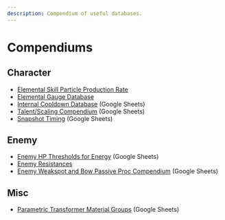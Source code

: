 ```yaml
---
description: Compendium of useful databases.
---
```


# Compendiums

## Character

* [Elemental Skill Particle Production Rate](elemental-skill-particles.md)
* [Elemental Gauge Database](elemental-gauges.md)
* [Internal Cooldown Database](https://docs.google.com/spreadsheets/d/1dE8mTmRVlR1izKynvSD4Jk5igvWFMlVMENzUsel-n-0/) \(Google Sheets\)
* [Talent/Scaling Compendium](https://docs.google.com/spreadsheets/d/1zziYa1BjNhye-8xcUyo4wZXegS3EAfSx_H0atn7N4pY/) \(Google Sheets\)
* [Snapshot Timing](https://docs.google.com/spreadsheets/d/1M2nTLogzYd2o4ZLkYEkzfovwiTznQOB5ujWuMlQbE0k/) \(Google Sheets\)

## Enemy

* [Enemy HP Thresholds for Energy](https://docs.google.com/spreadsheets/d/1_z2tKyqWCybPGHGFBhibtfSeHm3by6aCME_OakNz7-8/) \(Google Sheets\)
* [Enemy Resistances](enemy-resistances.md)
* [Enemy Weakspot and Bow Passive Proc Compendium](https://docs.google.com/spreadsheets/d/15NsYXElFYFNXjnYGfp5seVkud3ASqgI0KXnAcWSPN0g/) \(Google Sheets\)

## Misc

* [Parametric Transformer Material Groups](https://docs.google.com/spreadsheets/d/1M2EpQp0_i34Mb7dpjsczK0wSC8QHj3w4nBhC4vIfDXM/) \(Google Sheets\)